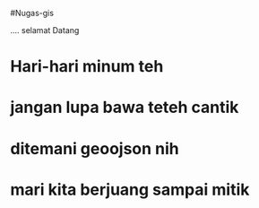 #Nugas-gis

.... selamat Datang
# Hari-hari minum teh
# jangan lupa bawa teteh cantik
# ditemani geoojson nih
# mari kita berjuang sampai mitik
